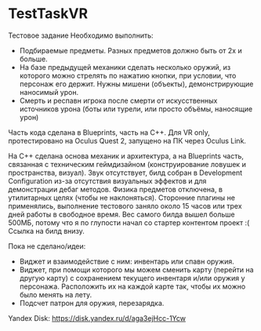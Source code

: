 # TestTaskVR
Тестовое задание
Необходимо выполнить:
* Подбираемые предметы. Разных предметов должно быть от 2х и больше.
* На базе предыдущей механики сделать несколько оружий, из которого можно стрелять по нажатию кнопки, при условии, что персонаж его держит. Нужны мишени (объекты), демонстрирующие наносимый урон.
* Смерть и респавн игрока после смерти от искусственных источников урона (боты или турели, или просто объёмы, наносящие урон)

Часть кода сделана в Blueprints, часть на C++. Для VR only, протестировано на Oculus Quest 2, запущено на ПК через Oculus Link.

На C++ сделана основа механик и архитектура, а на Blueprints часть, связанная с техническим геймдизайном (конструирование ловушек и пространства, визуал).
Звук отсутствует, билд собран в Development Configuration из-за отсутствия визуальных эффектов и для демонстрации дебаг методов. 
Физика предметов отключена, в утилитарных целях (чтобы не наклоняться).
Сторонние плагины не применялись, выполнение тестового заняло около 15 часов или трех дней работы в свободное время. 
Вес самого билда вышел больше 500МБ, потому что я по глупости начал со стартер контентом проект :( <br/>
Ссылка на билд внизу.

Пока не сделано/идеи:
* Виджет и взаимодействие с ним: инвентарь или спавн оружия.
* Виджет, при помощи которого мы можем сменить карту (перейти на другую карту) с сохранением текущего инвентаря и/или оружия у персонажа. Расположить их на каждой карте так, чтобы их можно было менять на лету.
* Подсчет патрон для оружия, перезарядка.

Yandex Disk: https://disk.yandex.ru/d/aga3ejHcc-1Ycw
